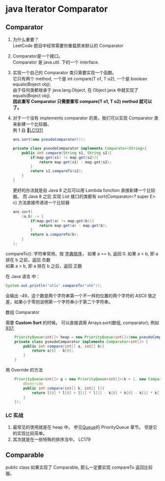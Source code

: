 # java Iterator Comparator

## Comparator<T>

1. 为什么重要？  
   LeetCode 题目中经常需要你重载原来默认的 Comparator

2. Comparator<T>是一个接口。  
   Comparator<T> 是 java.util. 下的一个 interface.

3. 实现一个自己的 Comparator 类只需要实现一个函数。  
   它只有两个 method,
   一个是 int compare(T o1, T o2),
   一个是 boolean equals(Boject obj);  
   由于任何类都继承于 java.lang.Object, 在 Object.java 中就实现了 equals(Boject obj).  
   **因此重写 Comparator 只需要重写 compare(T o1, T o2) method 就可以了。**

4. 对于一个没有 implements comparator 的类，我们可以实现 Comparator 类来新建一个比较器。  
   例 1 自 [LC1311](leetCode-1311-Get-Watched-Videos-by-Your-Friends.md)

   ```java
   ans.sort(new pseudoComparator());

   private class pseudoComparator implements Comparator<String>{
       public int compare(String s1, String s2){
           if(map.get(s1) != map.get(s2)){
               return map.get(s1) - map.get(s2);
           }
           return s1.compareTo(s2);
       }
   }
   ```

   更好的办法就是自 Java 8 之后可以用 Lambda function 直接新建一个比较器。
   而 Java 8 之后 实现 List 接口的类都有 sort(Comparator<? super E> c) 方法直接传递进一个比较器

   ```java
   ans.sort(
       (a,b) -> {
           if(map.get(a) != map.get(b)){
               return map.get(a) - map.get(b);
           }
           return a.compareTo(b);
       }
   );
   ```

compareTo(): 字符串常用。按
[字典排序](others/Alphbetical-Order-Dictionary-Order.md)，
如果 a == b, 返回 0.
如果 a < b, 即 a 排在 b 之前，返回 负数  
如果 a > b, 即 a 排在 b 之后，返回 正数

在 Java 语言 中：

```java
System.out.println("ah1x".compareTo("ahb"));
```

会输出 -49，这个数是两个字符串第一个不一样的位置的两个字符的 ASCII 值之差，如果小于零则说明第一个字符串小于第二个字符串。

数组 Comparator

需要 **Custom Sort** 的时候。
可以直接调用 Arrays.sort(数组, comparator);
例如 [937](leetCode-937-Reorder-Data-in-Log-Files.md);

```java
    PriorityQueue<int[]> heap = new PriorityQueue<int[]>(new pseudoComparator());
    private class pseudoComparator implements Comparator<int[]> {
        public int compare(int[] a, int[] b){
            return a[0] - b[0];
        }
    }
```

用 Override 的方法

```java
    PriorityQueue<int[]> q = new PriorityQueue<int[]>(k + 1, new Comparator<int[]>(){
        @Override
        public int compare(int[] k, int[] l){
            return l[0] * l[0] + l[1] * l[1] - k[0] * k[0] - k[1] * k[1];
        }
    });
```

### LC 实战

1. 最常见的使用就是在 heap 中。
   参见[Queue](DSAlgo_Queue.md)的 PriorityQueue 章节。
   但是它的实现比较简单。
2. 其次就是在一些特殊的排序当中。
   LC179

## Comparable

public class 如果实现了 Comparable, 那么一定要实现 compareTo
返回比较器。
